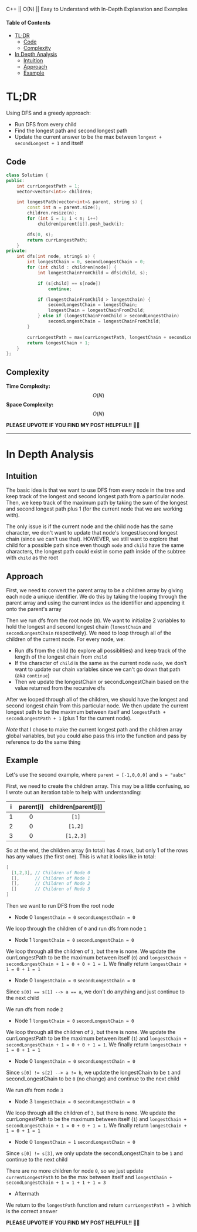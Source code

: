 C++ || O(N) || Easy to Understand with In-Depth Explanation and Examples

#### Table of Contents

- [TL;DR](#tldr)
  - [Code](#code)
  - [Complexity](#complexity)
- [In Depth Analysis](#in-depth-analysis)
  - [Intuition](#intuition)
  - [Approach](#approach)
  - [Example](#example)

# TL;DR

Using DFS and a greedy approach:
* Run DFS from every child
* Find the longest path and second longest path
* Update the current answer to be the max between `longest + secondLongest + 1` and itself

## Code

```c++
class Solution {
public:
    int currLongestPath = 1;
    vector<vector<int>> children;

    int longestPath(vector<int>& parent, string s) {
        const int n = parent.size();
        children.resize(n);
        for (int i = 1; i < n; i++)
            children[parent[i]].push_back(i);

        dfs(0, s);
        return currLongestPath;
    }
private:
    int dfs(int node, string& s) {
        int longestChain = 0, secondLongestChain = 0;
        for (int child : children[node]) {
            int longestChainFromChild = dfs(child, s);

            if (s[child] == s[node])
                continue;

            if (longestChainFromChild > longestChain) {
                secondLongestChain = longestChain;
                longestChain = longestChainFromChild;
            } else if (longestChainFromChild > secondLongestChain)
                secondLongestChain = longestChainFromChild;
        }

        currLongestPath = max(currLongestPath, longestChain + secondLongestChain + 1);
        return longestChain + 1;
    }
};
```

## Complexity

**Time Complexity:** $$O(N)$$
**Space Complexity:** $$O(N)$$

**PLEASE UPVOTE IF YOU FIND MY POST HELPFUL!! 🥺😁**

---

# In Depth Analysis

## Intuition

The basic idea is that we want to use DFS from every node in the tree and keep track of the longest and second longest path from a particular node. Then, we keep track of the maximum path by taking the sum of the longest and second longest path plus 1 (for the current node that we are working with). 

The only issue is if the current node and the child node has the same character, we don't want to update that node's longest/second longest chain (since we can't use that). HOWEVER, we still want to explore that child for a possible path since even though `node` and `child` have the same characters, the longest path could exist in some path inside of the subtree with `child` as the root

## Approach 

First, we need to convert the parent array to be a children array by giving each node a unique identifier. We do this by taking the looping through the parent array and using the current index as the identifier and appending it onto the parent's array

Then we run dfs from the root node (`0`). We want to initialize 2 variables to hold the longest and second longest chain (`lonestChain` and `secondLongestChain` respectively). We need to loop through all of the children of the current node. For every node, we:

* Run dfs from the child (to explore all possiblities) and keep track of the length of the longest chain from `child`
* If the character of `child` is the same as the current node `node`, we don't want to update our chain variables since we can't go down that path (aka `continue`)
* Then we update the longestChain or secondLongestChain based on the value returned from the recursive dfs

After we looped through all of the children, we should have the longest and second longest chain from this particular node. We then update the current longest path to be the maximum between itself and `longestPath + secondLongestPath + 1` (plus 1 for the current node).

*Note* that I chose to make the current longest path and the children array global variables, but you could also pass this into the function and pass by reference to do the same thing

## Example

Let's use the second example, where `parent = [-1,0,0,0]` and `s = "aabc"`

First, we need to create the children array. This may be a little confusing, so I wrote out an iteration table to help with understanding:

| i | parent[i] | children[parent[i]] |
|:-:|:---------:|:-------------------:|
| 1 |     0     |        `[1]`        |
| 2 |     0     |       `[1,2]`       |
| 3 |     0     |      `[1,2,3]`      |

So at the end, the children array (in total) has 4 rows, but only 1 of the rows has any values (the first one). This is what it looks like in total:

```c++
[
  [1,2,3], // Children of Node 0
  [],      // Children of Node 1
  [],      // Children of Node 2
  []       // Children of Node 3
]
```

Then we want to run DFS from the root node

* Node 0
`longestChain = 0`
`secondLongestChain = 0`

We loop through the children of `0` and run dfs from node `1`

* Node 1
`longestChain = 0`
`secondLongestChain = 0`

We loop through all the children of `1`, but there is none. We update the currLongestPath to be the maximum between itself (`0`) and `longestChain + secondLongestChain + 1 = 0 + 0 + 1 = 1`. We finally return `longestChain + 1 = 0 + 1 = 1`

* Node 0
`longestChain = 0`
`secondLongestChain = 0`

Since `s[0] == s[1] --> a == a`, we don't do anything and just continue to the next child

We run dfs from node `2`

* Node 1
`longestChain = 0`
`secondLongestChain = 0`

We loop through all the children of `2`, but there is none. We update the currLongestPath to be the maximum between itself (`1`) and `longestChain + secondLongestChain + 1 = 0 + 0 + 1 = 1`. We finally return `longestChain + 1 = 0 + 1 = 1`

* Node 0
`longestChain = 0`
`secondLongestChain = 0`

Since `s[0] != s[2] --> a != b`, we update the longestChain to be `1` and secondLongestChain to be `0` (no change) and continue to the next child

We run dfs from node `3`

* Node 3
`longestChain = 0`
`secondLongestChain = 0`

We loop through all the children of `3`, but there is none. We update the currLongestPath to be the maximum between itself (`1`) and `longestChain + secondLongestChain + 1 = 0 + 0 + 1 = 1`. We finally return `longestChain + 1 = 0 + 1 = 1`

* Node 0
`longestChain = 1`
`secondLongestChain = 0`

Since `s[0] != s[3]`, we only update the secondLongestChain to be `1` and continue to the next child

There are no more children for node `0`, so we just update `currentLongestPath` to be the max between itself and `longestChain + secondLongestChain + 1 = 1 + 1 + 1 = 3`

* Aftermath

We return to the `longestPath` function and return `currLongestPath = 3` which is the correct answer

**PLEASE UPVOTE IF YOU FIND MY POST HELPFUL!! 🥺😁**
